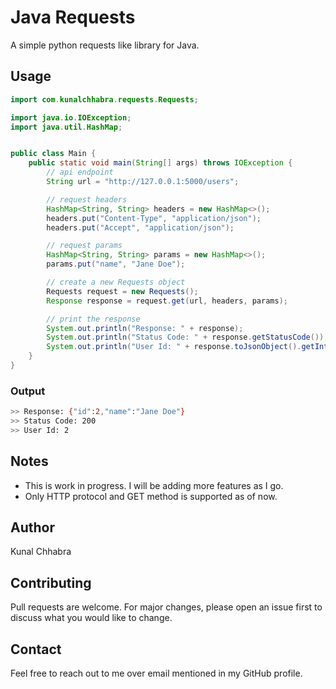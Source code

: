 # Java Requests

A simple python requests like library for Java.

## Usage

```java
import com.kunalchhabra.requests.Requests;

import java.io.IOException;
import java.util.HashMap;


public class Main {
    public static void main(String[] args) throws IOException {
        // api endpoint
        String url = "http://127.0.0.1:5000/users";

        // request headers
        HashMap<String, String> headers = new HashMap<>();
        headers.put("Content-Type", "application/json");
        headers.put("Accept", "application/json");

        // request params
        HashMap<String, String> params = new HashMap<>();
        params.put("name", "Jane Doe");

        // create a new Requests object
        Requests request = new Requests();
        Response response = request.get(url, headers, params);

        // print the response
        System.out.println("Response: " + response);
        System.out.println("Status Code: " + response.getStatusCode());
        System.out.println("User Id: " + response.toJsonObject().getInt("id"));
    }
}

```
### Output
```bash
>> Response: {"id":2,"name":"Jane Doe"}
>> Status Code: 200
>> User Id: 2
```
## Notes
- This is work in progress. I will be adding more features as I go.
- Only HTTP protocol and GET method is supported as of now.

## Author
Kunal Chhabra

## Contributing
Pull requests are welcome. For major changes, please open an issue first to discuss what you would like to change.

## Contact
Feel free to reach out to me over email mentioned in my GitHub profile.